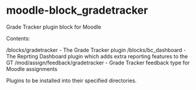 # moodle-block_gradetracker
Grade Tracker plugin block for Moodle

Contents:

/blocks/gradetracker - The Grade Tracker plugin
/blocks/bc_dashboard - The Reprting Dashboard plugin which adds extra reporting features to the GT
/mod/assign/feedback/gradetracker - Grade Tracker feedback type for Moodle assignments

Plugins to be installed into their specified directories.
